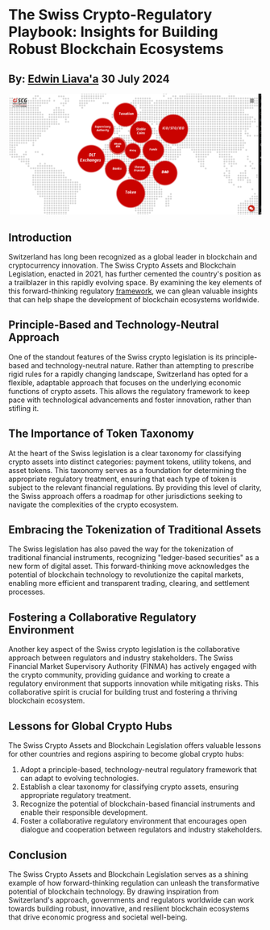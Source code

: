 # The Swiss Crypto-Regulatory Playbook: Insights for Building Robust Blockchain Ecosystems
## By: [Edwin Liava'a](https://github.com/EdwinLiavaa) 30 July 2024

<p align="center">
 <img width="500" src="https://github.com/EdwinLiavaa/liavaa.space/blob/main/blog/20240730/pic.png">
</p>

## Introduction

Switzerland has long been recognized as a global leader in blockchain and cryptocurrency innovation. The Swiss Crypto Assets and Blockchain Legislation, enacted in 2021, has further cemented the country's position as a trailblazer in this rapidly evolving space. By examining the key elements of this forward-thinking regulatory [framework](https://www.swisscryptoguide.com/), we can glean valuable insights that can help shape the development of blockchain ecosystems worldwide.

## Principle-Based and Technology-Neutral Approach

One of the standout features of the Swiss crypto legislation is its principle-based and technology-neutral nature. Rather than attempting to prescribe rigid rules for a rapidly changing landscape, Switzerland has opted for a flexible, adaptable approach that focuses on the underlying economic functions of crypto assets. This allows the regulatory framework to keep pace with technological advancements and foster innovation, rather than stifling it.

## The Importance of Token Taxonomy

At the heart of the Swiss legislation is a clear taxonomy for classifying crypto assets into distinct categories: payment tokens, utility tokens, and asset tokens. This taxonomy serves as a foundation for determining the appropriate regulatory treatment, ensuring that each type of token is subject to the relevant financial regulations. By providing this level of clarity, the Swiss approach offers a roadmap for other jurisdictions seeking to navigate the complexities of the crypto ecosystem.

## Embracing the Tokenization of Traditional Assets

The Swiss legislation has also paved the way for the tokenization of traditional financial instruments, recognizing "ledger-based securities" as a new form of digital asset. This forward-thinking move acknowledges the potential of blockchain technology to revolutionize the capital markets, enabling more efficient and transparent trading, clearing, and settlement processes.

## Fostering a Collaborative Regulatory Environment

Another key aspect of the Swiss crypto legislation is the collaborative approach between regulators and industry stakeholders. The Swiss Financial Market Supervisory Authority (FINMA) has actively engaged with the crypto community, providing guidance and working to create a regulatory environment that supports innovation while mitigating risks. This collaborative spirit is crucial for building trust and fostering a thriving blockchain ecosystem.

## Lessons for Global Crypto Hubs

The Swiss Crypto Assets and Blockchain Legislation offers valuable lessons for other countries and regions aspiring to become global crypto hubs:

1. Adopt a principle-based, technology-neutral regulatory framework that can adapt to evolving technologies.
2. Establish a clear taxonomy for classifying crypto assets, ensuring appropriate regulatory treatment.
3. Recognize the potential of blockchain-based financial instruments and enable their responsible development.
4. Foster a collaborative regulatory environment that encourages open dialogue and cooperation between regulators and industry stakeholders.

## Conclusion

The Swiss Crypto Assets and Blockchain Legislation serves as a shining example of how forward-thinking regulation can unleash the transformative potential of blockchain technology. By drawing inspiration from Switzerland's approach, governments and regulators worldwide can work towards building robust, innovative, and resilient blockchain ecosystems that drive economic progress and societal well-being.